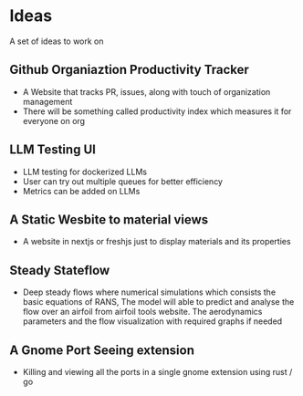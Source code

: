 # Ideas
A set of ideas to work on

## Github Organiaztion Productivity Tracker

* A Website that tracks PR, issues, along with touch of organization management
* There will be something called productivity index which measures it for everyone on org

## LLM Testing UI

* LLM testing for dockerized LLMs
* User can try out multiple queues for better efficiency
* Metrics can be added on LLMs

## A Static Wesbite to material views

* A website in nextjs or freshjs just to display materials and its properties

## Steady Stateflow

* Deep steady flows where numerical simulations which consists the basic equations of RANS, The model will able to predict and analyse the flow over an airfoil from airfoil tools website. The aerodynamics parameters and the flow visualization with required graphs if needed

## A Gnome Port Seeing extension

* Killing and viewing all the ports in a single gnome extension using rust / go 
